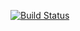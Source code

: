 [![Build Status](https://travis-ci.org/LizaKotova/Lab_5.svg?branch=master)](https://travis-ci.org/LizaKotova/Lab_5)
